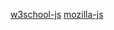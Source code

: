 
[w3school-js](https://www.w3schools.com/js/)
[mozilla-js](https://developer.mozilla.org/en-US/docs/Web/JavaScript)
